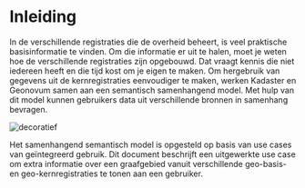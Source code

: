# Inleiding

In de verschillende registraties die de overheid beheert, is veel praktische
basisinformatie te vinden. Om die informatie er uit te halen, moet je weten hoe
de verschillende registraties zijn opgebouwd. Dat vraagt kennis die niet
iedereen heeft en die tijd kost om je eigen te maken. Om hergebruik van gegevens
uit de kernregistraties eenvoudiger te maken, werken Kadaster en Geonovum samen
aan een semantisch samenhangend model. Met hulp van dit model kunnen gebruikers
data uit verschillende bronnen in samenhang bevragen.

![decoratief](media/4072adcbacd1f7270ef1be5d599f3119.png)

Het samenhangend semantisch model is opgesteld op basis van use cases van
geïntegreerd gebruik. Dit document beschrijft een uitgewerkte use case om extra
informatie over een graafgebied vanuit verschillende geo-basis- en
geo-kernregistraties te tonen aan een gebruiker.

